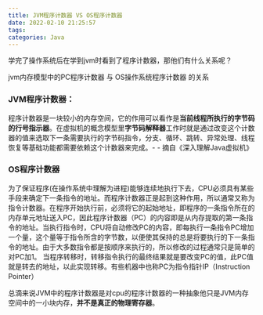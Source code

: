```yaml
---
title: JVM程序计数器 VS OS程序计数器
date: 2022-02-10 21:25:57
tags: 
categories: Java
---
```


学完了操作系统后在学到jvm时看到了程序计数器，那他们有什么关系呢？

jvm内存模型中的PC程序计数器 与 OS操作系统程序计数器 的关系

### **JVM程序计数器：**

程序计数器是一块较小的内存空间，它的作用可以看作是**当前线程所执行的字节码的行号指示器**。在虚拟机的概念模型里**字节码解释器**工作时就是通过改变这个计数器的值来选取下一条需要执行的字节码指令，分支、循环、跳转、异常处理、线程恢复等基础功能都需要依赖这个计数器来完成。- - 摘自《深入理解Java虚拟机》

### **OS程序计数器**

为了保证程序(在操作系统中理解为进程)能够连续地执行下去，CPU必须具有某些手段来确定下一条指令的地址。而程序计数器正是起到这种作用，所以通常又称为指令计数器。在程序开始执行前，必须将它的起始地址，即程序的一条指令所在的内存单元地址送入PC，因此程序计数器（PC）的内容即是从内存提取的第一条指令的地址。当执行指令时，CPU将自动修改PC的内容，即每执行一条指令PC增加一个量，这个量等于指令所含的字节数，以便使其保持的总是将要执行的下一条指令的地址。由于大多数指令都是按顺序来执行的，所以修改的过程通常只是简单的对PC加1。 当程序转移时，转移指令执行的最终结果就是要改变PC的值，此PC值就是转去的地址，以此实现转移。有些机器中也称PC为指令指针IP（Instruction Pointer）

总滴来说JVM中的程序计数器是对cpu的程序计数器的一种抽象他只是JVM内存空间中的一小块内存，**并不是真正的物理寄存器**。